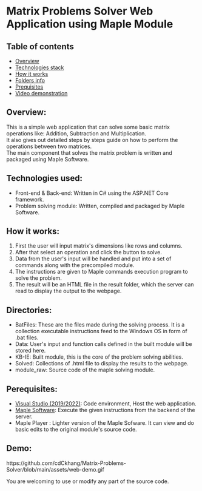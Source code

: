 <h1>Matrix Problems Solver Web Application using Maple Module</h1>
<h2>Table of contents</h2>
<ul>
<li><a href="#section1">Overview</a></li>
<li><a href="#section2">Technologies stack</a></li>
<li><a href="#section3">How it works</a></li>
<li><a href="#section3b"> Folders info </a></li>
<li><a href="#section4">Prequisites</a></li>
<li><a href="#section5">Video demonstration</a></li>
</ul>

<h2 id="section1">Overview:</h2>

This is a simple web application that can solve some basic matrix operations like: Addition, Subtraction and Multiplication.  
It also gives out detailed steps by steps guide on how to perform the operations between two matrices.  
The main component that solves the matrix problem is written and packaged using Maple Software.

<h2 id="section2"> Technologies used: </h2>

+ Front-end & Back-end: Written in C# using the ASP.NET Core framework. 
+ Problem solving module: Written, compiled and packaged by Maple Software. 


<h2 id="section3"> How it works: </h2>
<ol>
<li> First the user will input matrix's dimensions like rows and columns.</li>
<li>After that select an operation and click the button to solve.</li>
<li>Data from the user's input will be handled and put into a set of commands along with the precompiled module.</li>
<li> The instructions are given to Maple commands execution program to solve the problem.</li>
<li> The result will be an HTML file in the result folder, which the server can read to display the output to the webpage.</li>
</ol>

<h2 id="section3b"> Directories: </h2>
<ul>

<li>BatFiles:  These are the files made during the solving process. It is a collection executable instructions feed to the Windows OS in form of .bat files.</li>
<li>Data:  User's input and function calls defined in the built module will be stored here.</li>
<li>KB-IE:  Built module, this is the core of the problem solving abilities.</li>
<li>Solved:  Collections of .html file to display the results to the webpage.</li>
<li>module_raw:  Source code of the maple solving module.</li>

</ul>


<h2 id="section4"> Perequisites: </h2>

+ <a href="https://www.maplesoft.com/">Visual Studio (2019/2022)</a>: Code environment, Host the web application.
+ <a href="https://www.maplesoft.com/">Maple Software</a>: Execute the given instructions from the backend of the server.
+ <a> Maple Player </a>: Lighter version of the Maple Sofware. It can view and do basic edits to the original module's source code.

<h2 id="section5">Demo:</h2>
https://github.com/cdCkhang/Matrix-Problems-Solver/blob/main/assets/web-demo.gif

You are welcoming to use or modify any part of the source code.



